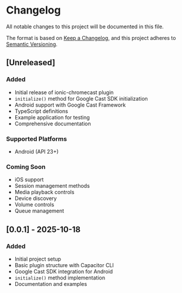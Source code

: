 # Changelog

All notable changes to this project will be documented in this file.

The format is based on [Keep a Changelog](https://keepachangelog.com/en/1.0.0/),
and this project adheres to [Semantic Versioning](https://semver.org/spec/v2.0.0.html).

## [Unreleased]

### Added
- Initial release of ionic-chromecast plugin
- `initialize()` method for Google Cast SDK initialization
- Android support with Google Cast Framework
- TypeScript definitions
- Example application for testing
- Comprehensive documentation

### Supported Platforms
- Android (API 23+)

### Coming Soon
- iOS support
- Session management methods
- Media playback controls
- Device discovery
- Volume controls
- Queue management

## [0.0.1] - 2025-10-18

### Added
- Initial project setup
- Basic plugin structure with Capacitor CLI
- Google Cast SDK integration for Android
- `initialize()` method implementation
- Documentation and examples
